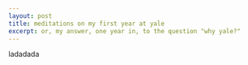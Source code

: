 ```yaml
---
layout: post
title: meditations on my first year at yale
excerpt: or, my answer, one year in, to the question "why yale?"
---
```

ladadada
